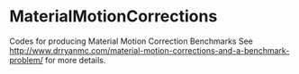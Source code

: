 # MaterialMotionCorrections
Codes for producing Material Motion Correction Benchmarks
See http://www.drryanmc.com/material-motion-corrections-and-a-benchmark-problem/ for more details.
